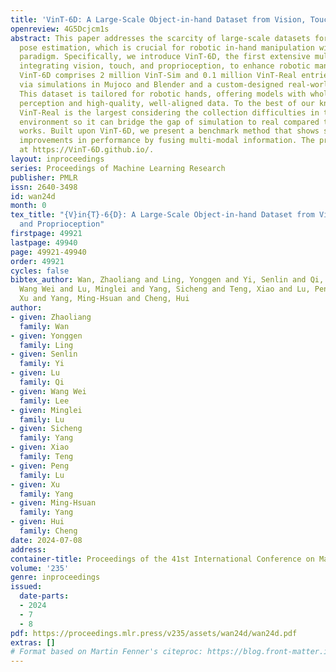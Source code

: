 ```yaml
---
title: 'VinT-6D: A Large-Scale Object-in-hand Dataset from Vision, Touch and Proprioception'
openreview: 4G5Dcjcm1s
abstract: This paper addresses the scarcity of large-scale datasets for accurate object-in-hand
  pose estimation, which is crucial for robotic in-hand manipulation within the "Perception-Planning-Control"
  paradigm. Specifically, we introduce VinT-6D, the first extensive multi-modal dataset
  integrating vision, touch, and proprioception, to enhance robotic manipulation.
  VinT-6D comprises 2 million VinT-Sim and 0.1 million VinT-Real entries, collected
  via simulations in Mujoco and Blender and a custom-designed real-world platform.
  This dataset is tailored for robotic hands, offering models with whole-hand tactile
  perception and high-quality, well-aligned data. To the best of our knowledge, the
  VinT-Real is the largest considering the collection difficulties in the real-world
  environment so it can bridge the gap of simulation to real compared to the previous
  works. Built upon VinT-6D, we present a benchmark method that shows significant
  improvements in performance by fusing multi-modal information. The project is available
  at https://VinT-6D.github.io/.
layout: inproceedings
series: Proceedings of Machine Learning Research
publisher: PMLR
issn: 2640-3498
id: wan24d
month: 0
tex_title: "{V}in{T}-6{D}: A Large-Scale Object-in-hand Dataset from Vision, Touch
  and Proprioception"
firstpage: 49921
lastpage: 49940
page: 49921-49940
order: 49921
cycles: false
bibtex_author: Wan, Zhaoliang and Ling, Yonggen and Yi, Senlin and Qi, Lu and Lee,
  Wang Wei and Lu, Minglei and Yang, Sicheng and Teng, Xiao and Lu, Peng and Yang,
  Xu and Yang, Ming-Hsuan and Cheng, Hui
author:
- given: Zhaoliang
  family: Wan
- given: Yonggen
  family: Ling
- given: Senlin
  family: Yi
- given: Lu
  family: Qi
- given: Wang Wei
  family: Lee
- given: Minglei
  family: Lu
- given: Sicheng
  family: Yang
- given: Xiao
  family: Teng
- given: Peng
  family: Lu
- given: Xu
  family: Yang
- given: Ming-Hsuan
  family: Yang
- given: Hui
  family: Cheng
date: 2024-07-08
address:
container-title: Proceedings of the 41st International Conference on Machine Learning
volume: '235'
genre: inproceedings
issued:
  date-parts:
  - 2024
  - 7
  - 8
pdf: https://proceedings.mlr.press/v235/assets/wan24d/wan24d.pdf
extras: []
# Format based on Martin Fenner's citeproc: https://blog.front-matter.io/posts/citeproc-yaml-for-bibliographies/
---
```

